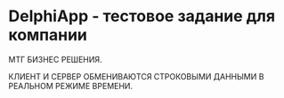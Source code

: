 # DelphiApp - тестовое задание для компании
МТГ БИЗНЕС РЕШЕНИЯ.

КЛИЕНТ И СЕРВЕР ОБМЕНИВАЮТСЯ СТРОКОВЫМИ ДАННЫМИ
В РЕАЛЬНОМ РЕЖИМЕ ВРЕМЕНИ.
